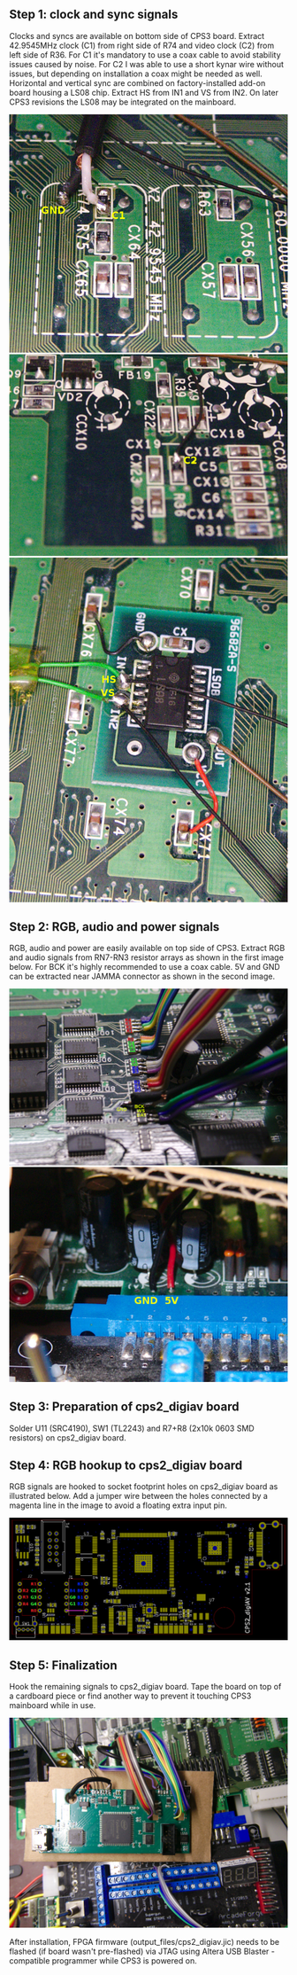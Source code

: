 Step 1: clock and sync signals
--------------------------
Clocks and syncs are available on bottom side of CPS3 board. Extract 42.9545MHz clock (C1) from right side of R74 and video clock (C2) from left side of R36. For C1 it's mandatory to use a coax cable to avoid stability issues caused by noise. For C2 I was able to use a short kynar wire without issues, but depending on installation a coax might be needed as well. Horizontal and vertical sync are combined on factory-installed add-on board housing a LS08 chip. Extract HS from IN1 and VS from IN2. On later CPS3 revisions the LS08 may be integrated on the mainboard.

![](install-1.jpg) ![](install-2.jpg) ![](install-3.jpg)


Step 2: RGB, audio and power signals
--------------------------

RGB, audio and power are easily available on top side of CPS3. Extract RGB and audio signals from RN7-RN3 resistor arrays as shown in the first image below. For BCK it's highly recommended to use a coax cable. 5V and GND can be extracted near JAMMA connector as shown in the second image.

![](install-4.jpg) ![](install-5.jpg)


Step 3: Preparation of cps2_digiav board
--------------------------

Solder U11 (SRC4190), SW1 (TL2243) and R7+R8 (2x10k 0603 SMD resistors) on cps2_digiav board.


Step 4: RGB hookup to cps2_digiav board
--------------------------

RGB signals are hooked to socket footprint holes on cps2_digiav board as illustrated below. Add a jumper wire between the holes connected by a magenta line in the image to avoid a floating extra input pin.

![](install-6.jpg)


Step 5: Finalization
--------------------------

Hook the remaining signals to cps2_digiav board. Tape the board on top of a cardboard piece or find another way to prevent it touching CPS3 mainboard while in use.

![](install-7.jpg)

After installation, FPGA firmware (output_files/cps2_digiav.jic) needs to be flashed (if board wasn't pre-flashed) via JTAG using Altera USB Blaster -compatible programmer while CPS3 is powered on.
